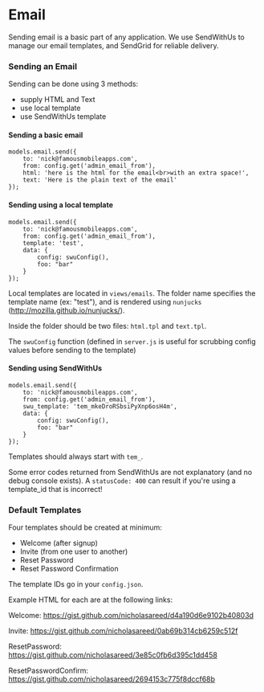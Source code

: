 # Email


Sending email is a basic part of any application. We use SendWithUs to manage our email templates, and SendGrid for reliable delivery. 


### Sending an Email 

Sending can be done using 3 methods: 
- supply HTML and Text 
- use local template 
- use SendWithUs template 

#### Sending a basic email 


	models.email.send({
		to: 'nick@famousmobileapps.com',
		from: config.get('admin_email_from'),
		html: 'here is the html for the email<br>with an extra space!',
		text: 'Here is the plain text of the email'
	});


#### Sending using a local template 

	models.email.send({
		to: 'nick@famousmobileapps.com',
		from: config.get('admin_email_from'),
		template: 'test',
		data: {
		    config: swuConfig(),
		    foo: "bar"
		}
	});

Local templates are located in `views/emails`. The folder name specifies the template name (ex: "test"), and is rendered using  `nunjucks` (http://mozilla.github.io/nunjucks/). 

Inside the folder should be two files: `html.tpl` and `text.tpl`. 

The `swuConfig` function (defined in `server.js` is useful for scrubbing config values before sending to the template) 


#### Sending using SendWithUs 

	models.email.send({
		to: 'nick@famousmobileapps.com',
		from: config.get('admin_email_from'),
		swu_template: 'tem_mkeDroRSbsiPyXnp6osH4m',
		data: {
		    config: swuConfig(),
		    foo: "bar"
		}
	});

Templates should always start with `tem_`. 

Some error codes returned from SendWithUs are not explanatory (and no debug console exists). A `statusCode: 400` can result if you're using a template_id that is incorrect! 


### Default Templates 

Four templates should be created at minimum: 

- Welcome (after signup) 
- Invite (from one user to another) 
- Reset Password
- Reset Password Confirmation
 
The template IDs go in your `config.json`. 

Example HTML for each are at the following links: 

Welcome: https://gist.github.com/nicholasareed/d4a190d6e9102b40803d

Invite: https://gist.github.com/nicholasareed/0ab69b314cb6259c512f

ResetPassword: https://gist.github.com/nicholasareed/3e85c0fb6d395c1dd458

ResetPasswordConfirm: https://gist.github.com/nicholasareed/2694153c775f8dccf68b